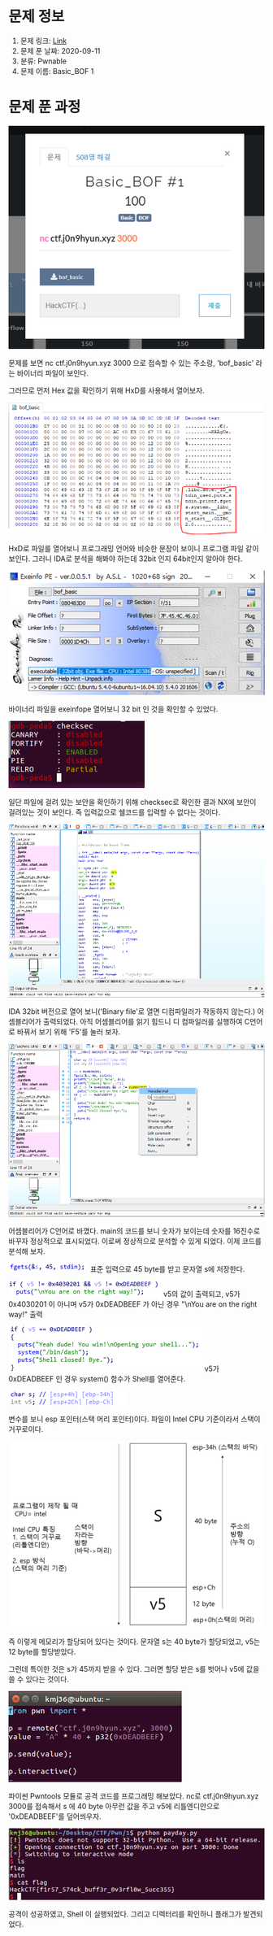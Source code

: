 # 문제 정보
1. 문제 링크: [Link](https://ctf.j0n9hyun.xyz/challenges#Basic_BOF%20#1)
2. 문제 푼 날짜: 2020-09-11
3. 분류: Pwnable
4. 문제 이름: Basic_BOF 1

# 문제 푼 과정

![nc](pic/main.PNG)

문제를 보면 nc ctf.j0n9hyun.xyz 3000 으로 접속할 수 있는 주소랑, 'bof_basic' 라는 바이너리 파일이 보인다.

그러므로 먼저 Hex 값을 확인하기 위해 HxD를 사용해서 열어보자.

![HxD](pic/hxd.PNG)

HxD로 파일를 열어보니 프로그래밍 언어와 비슷한 문장이 보이니 프로그램 파일 같이 보인다. 그러니 IDA로 분석을 해봐야 하는데 32bit 인지 64bit인지 알아야 한다.

![32](pic/32.PNG)

바이너리 파일을 exeinfope 열어보니 32 bit 인 것을 확인할 수 있었다.

![nx](pic/nx.PNG)

일단 파일에 걸려 있는 보안을 확인하기 위해 checksec로 확인한 결과 NX에 보안이 걸려있는 것이 보인다. 즉 입력값으로 쉘코드를 입력할 수 없다는 것이다.

![IDA](pic/ida.PNG)

IDA 32bit 버전으로 열어 보니('Binary file'로 열면 디컴파일러가 작동하지 않는다.)
어셈블리어가 출력되었다. 아직 어셈블리어를 읽기 힘드니 디 컴파일러를 실행하여 C언어로 바꿔서 보기 위해 'F5'를 눌러 보자.

![decom](pic/decom.PNG)

어셈블리어가 C언어로 바꼈다. main의 코드를 보니 숫자가 보이는데 숫자를 16진수로 바꾸자 정상적으로 표시되었다. 이로써 정상적으로 분석할 수 있게 되었다. 이제 코드를 분석해 보자.

![45_stdin](pic/45_stdin.PNG) 표준 입력으로 45 byte를 받고 문자열 s에 저장한다.

![if](pic/if.PNG) v5의 값이 출력되고,
v5가 0x4030201 이 아니며 v5가 0xDEADBEEF 가 아닌 경우 "\nYou are on the right way!" 출력

![DEADBEEF](pic/deadbeef.PNG) v5가 0xDEADBEEF 인 경우 system() 함수가 Shell를 열어준다.

![memory](pic/memory.PNG)

변수를 보니 esp 포인터(스택 머리 포인터)이다. 파일이 Intel CPU 기준이라서 스택이 거꾸로이다.

![stack](pic/stack.png)

즉 이렇게 메모리가 할당되어 있다는 것이다. 문자열 s는 40 byte가 할당되었고, v5는 12 byte를 할당받았다.

그런데 특이한 것은 s가 45까지 받을 수 있다. 그러면 할당 받은 s를 벗어나 v5에 값을 쓸 수 있다는 것이다.

![attack](pic/attack.PNG)

파이썬 Pwntools 모듈로 공격 코드를 프로그래밍 해보았다. nc로 ctf.j0n9hyun.xyz 3000를 접속해서 s 에 40 byte 아무런 값을 주고 v5에 리틀엔디안으로 '0xDEADBEEF'를 덮어씌우자.

![result](pic/result.PNG)

공격이 성공하였고, Shell 이 실행되었다. 그리고 디렉터리를 확인하니 플래그가 발견되었다.